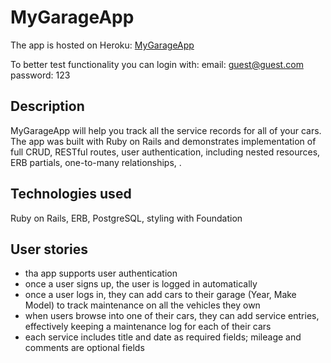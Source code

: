# MyGarageApp
The app is hosted on Heroku: [MyGarageApp](https://my-awesome-garage.herokuapp.com/)

To better test functionality you can login with:
email: guest@guest.com
password: 123

## Description
MyGarageApp will help you track all the service records for all of your cars.
The app was built with Ruby on Rails and demonstrates implementation of full CRUD, RESTful routes, user authentication, including nested resources, ERB partials, one-to-many relationships, .

## Technologies used
Ruby on Rails, ERB, PostgreSQL, styling with Foundation

## User stories
* tha app supports user authentication
* once a user signs up, the user is logged in automatically
* once a user logs in, they can add cars to their garage (Year, Make Model) to track maintenance on all the vehicles they own
* when users browse into one of their cars, they can add service entries, effectively keeping a maintenance log for each of their cars
* each service includes title and date as required fields; mileage and comments are optional fields
